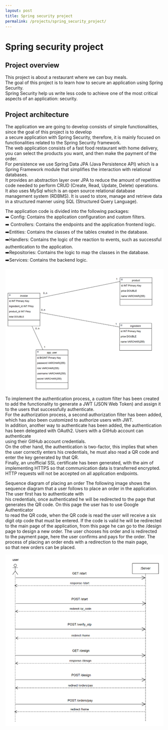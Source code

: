 ```yaml
---
layout: post
title: Spring security project
permalink: /projects/spring_security_project/
---
```


# Spring security project

## Project overview
This project is about a restaurant where we can buy meals.  
The goal of this project is to learn how to secure an application using Spring Security.  
Spring Security help us write less code to achieve one of the most critical aspects of an application: security.  

## Project architecture
The application we are going to develop consists of simple functionalities, since the goal of this project is to develop  
a secure application with Spring Security, therefore, it is mainly focused on functionalities related to the Spring Security framework.  
The web application consists of a fast food restaurant with home delivery, you can select the products you want, and then make the payment of the order.  
For persistence we use Spring Data JPA (Java Persistence API) which is a Spring Framework module that simplifies the interaction with relational databases.  
It provides an abstraction layer over JPA to reduce the amount of repetitive code needed to perform CRUD (Create, Read, Update, Delete) operations.  
It also uses MySql which is an open source relational database management system (RDBMS). It is used to store, manage and retrieve data  
in a structured manner using SQL (Structured Query Language).  

The application code is divided into the following packages:  
➡️ Config: Contains the application configuration and custom filters.  
➡️ Controllers: Contains the endpoints and the application frontend logic.  
➡️Entities: Contains the classes of the tables created in the database.  
➡️Handlers: Contains the logic of the reaction to events, such as successful authentication to the application.  
➡️Repositories: Contains the logic to map the classes in the database.  
➡️Services: Contains the backend logic.  

![Entity Relationship Diagram](/assets/images/ER_diagrama.PNG)

To implement the authentication process, a custom filter has been created to add the functionality to generate a JWT (JSON Web Token) and assign it  
to the users that successfully authenticate.  
For the authorization process, a second authorization filter has been added, which has also been customized to authorize users with JWT.  
In addition, another way to authenticate has been added, the authentication has been delegated with OAuth2. Users with a GitHub account can authenticate  
using their GitHub account credentials.  
On the other hand, the authentication is two-factor, this implies that when the user correctly enters his credentials, he must also read a QR code and  
enter the key generated by that QR.  
Finally, an unofficial SSL certificate has been generated, with the aim of implementing HTTPS so that communication data is transferred encrypted.  
HTTP requests will not be accepted on all application endpoints.  

Sequence diagram of placing an order
The following image shows the sequence diagram that a user follows to place an order in the application. The user first has to authenticate with  
his credentials, once authenticated he will be redirected to the page that generates the QR code. On this page the user has to use Google Authenticator  
to read the QR code, when the QR code is read the user will receive a six digit otp code that must be entered. If the code is valid he will be redirected  
to the main page of the application, from this page he can go to the /design page to design a new order. The user chooses his order and is redirected  
to the payment page, here the user confirms and pays for the order. The process of placing an order ends with a redirection to the main page,  
so that new orders can be placed.  

![Make an order Sequence Diagram](/assets/images/Diagrama_pedido.PNG)